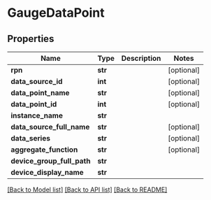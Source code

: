 # GaugeDataPoint

## Properties
Name | Type | Description | Notes
------------ | ------------- | ------------- | -------------
**rpn** | **str** |  | [optional] 
**data_source_id** | **int** |  | [optional] 
**data_point_name** | **str** |  | [optional] 
**data_point_id** | **int** |  | [optional] 
**instance_name** | **str** |  | 
**data_source_full_name** | **str** |  | [optional] 
**data_series** | **str** |  | [optional] 
**aggregate_function** | **str** |  | [optional] 
**device_group_full_path** | **str** |  | 
**device_display_name** | **str** |  | 

[[Back to Model list]](../README.md#documentation-for-models) [[Back to API list]](../README.md#documentation-for-api-endpoints) [[Back to README]](../README.md)

